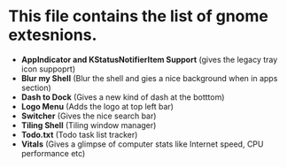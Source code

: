 # This file contains the list of gnome extesnions.

- **AppIndicator and KStatusNotifierItem Support** (gives the legacy tray icon suppoprt)
- **Blur my Shell** (Blur the shell and gies a nice background when in apps section)
- **Dash to Dock** (Gives a new kind of dash at the botttom)
- **Logo Menu** (Adds the logo at top left bar)
- **Switcher** (Gives the nice search bar)
- **Tiling Shell** (Tiling window manager)
- **Todo.txt** (Todo task list tracker)
- **Vitals** (Gives a glimpse of computer stats like Internet speed, CPU performance etc)
